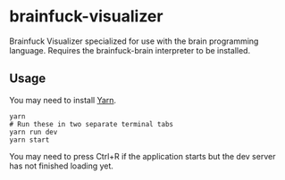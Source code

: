 # brainfuck-visualizer

Brainfuck Visualizer specialized for use with the brain programming language.
Requires the brainfuck-brain interpreter to be installed.

## Usage

You may need to install [Yarn](https://yarnpkg.com/).

```
yarn
# Run these in two separate terminal tabs
yarn run dev
yarn start
```

You may need to press Ctrl+R if the application starts but the
dev server has not finished loading yet.
